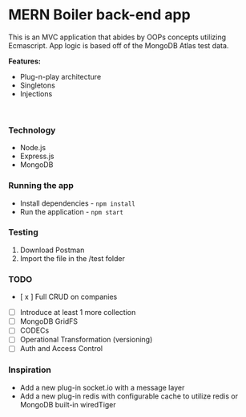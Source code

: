 # MERN Boiler back-end app
This is an MVC application that abides by OOPs concepts utilizing Ecmascript. App logic is based off of the MongoDB Atlas test data.

**Features:**
- Plug-n-play architecture
- Singletons
- Injections

</br>

### Technology
- Node.js
- Express.js
- MongoDB

### Running the app
- Install dependencies - `npm install`
- Run the application - `npm start`

### Testing
1. Download Postman
2. Import the file in the /test folder

### TODO
- [ x ] Full CRUD on companies
- [ ] Introduce at least 1 more collection
- [ ] MongoDB GridFS
- [ ] CODECs
- [ ] Operational Transformation (versioning)
- [ ] Auth and Access Control

### Inspiration
- Add a new plug-in socket.io with a message layer
- Add a new plug-in redis with configurable cache to utilize redis or MongoDB built-in wiredTiger 
